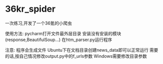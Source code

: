# 36kr_spider
一次练习,开发了一个36氪的小爬虫

使用方法:
pycharm打开文件最外层目录
安装没有安装的模块(response,BeautifulSoup...)
在htm_parser.py运行程序

注意:
程序会生成文件
Ubuntu下在文档目录创建news_data即可以正常运行
需要的话,按自己情况修改output.py中的f_urls参数
Windows需要修改目录参数
